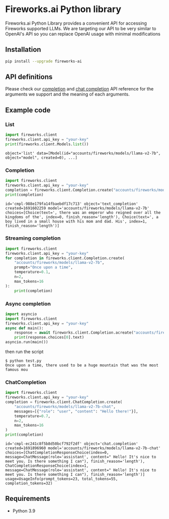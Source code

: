 # Fireworks.ai Python library

Fireworks.ai Python Library provides a convenient API for accessing Fireworks supported LLMs. We are targeting our API to be very similar to OpenAI's API so you can replace OpenAI usage with minimal modifications

## Installation

```sh
pip install --upgrade fireworks-ai
```

## API definitions
Please check our [completion](https://fireworksai.readme.io/reference/createchatcompletion) and [chat completion](https://fireworksai.readme.io/reference/createcompletion) API reference for the arguments we support and the meaning of each arguments.

## Example code

### List

```python
import fireworks.client
fireworks.client.api_key = "your-key"
print(fireworks.client.Models.list())
```

```
object='list' data=[Model(id="accounts/fireworks/models/llama-v2-7b", object="model", created=0), ...]
```

### Completion

```python
import fireworks.client
fireworks.client.api_key = "your-key"
completion = fireworks.client.Completion.create("accounts/fireworks/models/llama-v2-7b", "Once upon a time", temperature=0.1, n=2, max_tokens=16)
print(completion)
```

```
id='cmpl-988e179fa14fbaebdf17c713' object='text_completion' created=1691602259 model='accounts/fireworks/models/llama-v2-7b' choices=[Choice(text=', there was an emperor who reigned over all the kingdoms of the', index=0, finish_reason='length'), Choice(text=', a boy lived in a small house with his mom and dad. His', index=1, finish_reason='length')]
```

### Streaming completion

```python
import fireworks.client
fireworks.client.api_key = "your-key"
for completion in fireworks.client.Completion.create(
    "accounts/fireworks/models/llama-v2-7b",
    prompt="Once upon a time",
    temperature=0.1,
    n=2,
    max_tokens=16
):
    print(completion)
```


### Async completion

```python
import asyncio
import fireworks.client
fireworks.client.api_key = "your-key"
async def main():
    response = await fireworks.client.Completion.acreate("accounts/fireworks/models/llama-v2-7b", "Once upon a time", echo=True, max_tokens=16)
    print(response.choices[0].text)
asyncio.run(main())
```

then run the script

```
$ python test.py
Once upon a time, there used to be a huge mountain that was the most famous mou
```

### ChatCompletion

```python
import fireworks.client
fireworks.client.api_key = "your-key"
completion = fireworks.client.ChatCompletion.create(
    "accounts/fireworks/models/llama-v2-7b-chat",
    messages=[{"role": "user", "content": "Hello there!"}],
    temperature=0.7,
    n=2,
    max_tokens=16
)
print(completion)
```

```
id='cmpl-ec241c8f5b8d50bcf792f2df' object='chat.completion' created=1691896960 model='accounts/fireworks/models/llama-v2-7b-chat' choices=[ChatCompletionResponseChoice(index=0, message=ChatMessage(role='assistant', content=" Hello! It's nice to meet you. Is there something I can"), finish_reason='length'), ChatCompletionResponseChoice(index=1, message=ChatMessage(role='assistant', content=" Hello! It's nice to meet you. Is there something I can"), finish_reason='length')] usage=UsageInfo(prompt_tokens=23, total_tokens=55, completion_tokens=32)
```

## Requirements

- Python 3.9
